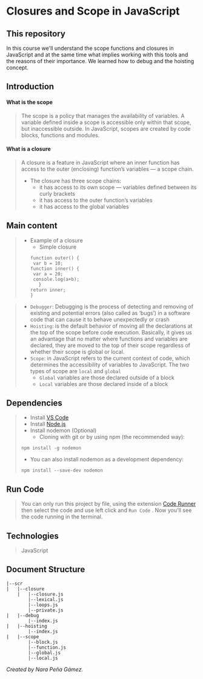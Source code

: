 # Closures and Scope in JavaScript

## This repository
In this course we'll understand the scope functions and closures in JavaScript and at the same time what implies working with this tools and the reasons of their importance. We learned how to debug and the hoisting concept.

## Introduction

#### What is the scope
> The scope is a policy that manages the availability of variables. A variable defined inside a scope is accessible only within that scope, but inaccessible outside.
> In JavaScript, scopes are created by code blocks, functions and modules.

#### What is a closure
> A closure is a feature in JavaScript where an inner function has access to the outer (enclosing) function’s variables — a scope chain.
> * The closure has three scope chains:
>    * it has access to its own scope — variables defined between its curly brackets
>    * it has access to the outer function’s variables
>    * it has access to the global variables


## Main content
> - Example of a closure
>    * Simple closure
>    ```
>    function outer() {
>     var b = 10;
>   function inner() { 
>     var a = 20; 
>     console.log(a+b);
>       }
>   return inner;
>    }
>   ```

> - `Debugger`: Debugging is the process of detecting and removing of existing and potential errors (also called as ‘bugs’) in a software code that can cause it to behave unexpectedly or crash
> - `Hoisting`: is the default behavior of moving all the declarations at the top of the scope before code execution. Basically, it gives us an advantage that no matter where functions and variables are declared, they are moved to the top of their scope regardless of whether their scope is global or local.
> - `Scope`: in JavaScript refers to the current context of code, which determines the accessibility of variables to JavaScript. 
> The two types of scope are `local` and `global`
>    * `Global` variables are those declared outside of a block
>    * `Local` variables are those declared inside of a block

## Dependencies
> - Install [VS Code](https://code.visualstudio.com/download)
> - Install [Node.js](https://nodejs.org/en/)
> - Install nodemon (Optional)
>   * Cloning with git or by using npm (the recommended way):
> ```
> npm install -g nodemon
> ```
>   * You can also install nodemon as a development dependency:
>   ```
>   npm install --save-dev nodemon
>   ```
>   

## Run Code
> You can only run this project by file, using the extension [Code Runner](https://marketplace.visualstudio.com/items?itemName=formulahendry.code-runner) then select the code and use left click and `Run Code` . Now you'll see the code running in the terminal.

## Technologies
> JavaScript

## Document Structure
    |--scr
    |   |--closure
        |   |--closure.js
            |--lexical.js
            |--loops.js
            |--private.js
    |   |--debug
            |--index.js
    |   |--hoisting
            |--index.js
    |   |--scope
            |--block.js
            |--function.js
            |--global.js
            |--local.js


_Created by Nara Peña Gámez._



